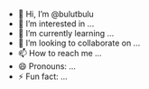 - 👋 Hi, I’m @bulutbulu
- 👀 I’m interested in ...
- 🌱 I’m currently learning ...
- 💞️ I’m looking to collaborate on ...
- 📫 How to reach me ...
- 😄 Pronouns: ...
- ⚡ Fun fact: ...

<!---
bulutbulu/bulutbulu is a ✨ special ✨ repository because its `README.md` (this file) appears on your GitHub profile.
You can click the Preview link to take a look at your changes.
--->
